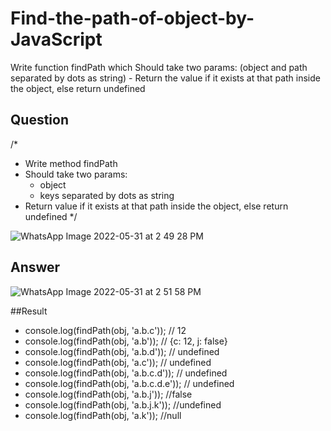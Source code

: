 # Find-the-path-of-object-by-JavaScript
 Write function findPath which Should take two params: (object and path separated by dots as string) - Return the value if it exists at that path inside the object, else return undefined

## Question
/*
- Write method findPath
- Should take two params:
    - object
    - keys separated by dots as string
- Return value if it exists at that path inside the object, else return undefined
*/
  

![WhatsApp Image 2022-05-31 at 2 49 28 PM](https://user-images.githubusercontent.com/99033374/171145736-c257dd72-39d9-4388-96f8-1caa24912645.jpeg)



## Answer
![WhatsApp Image 2022-05-31 at 2 51 58 PM](https://user-images.githubusercontent.com/99033374/171140053-6fbcc78a-39b7-4d46-9b97-272e59201f93.jpeg)


##Result

- console.log(findPath(obj, 'a.b.c')); // 12
- console.log(findPath(obj, 'a.b')); // {c: 12, j: false}
- console.log(findPath(obj, 'a.b.d')); // undefined
- console.log(findPath(obj, 'a.c')); // undefined
- console.log(findPath(obj, 'a.b.c.d')); // undefined
- console.log(findPath(obj, 'a.b.c.d.e')); // undefined
- console.log(findPath(obj, 'a.b.j')); //false
- console.log(findPath(obj, 'a.b.j.k')); //undefined
- console.log(findPath(obj, 'a.k')); //null

